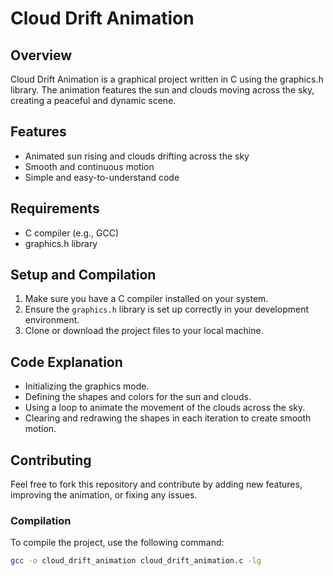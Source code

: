 # Cloud Drift Animation

## Overview
Cloud Drift Animation is a graphical project written in C using the graphics.h library. The animation features the sun and clouds moving across the sky, creating a peaceful and dynamic scene.

## Features
- Animated sun rising and clouds drifting across the sky
- Smooth and continuous motion
- Simple and easy-to-understand code

## Requirements
- C compiler (e.g., GCC)
- graphics.h library

## Setup and Compilation
1. Make sure you have a C compiler installed on your system.
2. Ensure the `graphics.h` library is set up correctly in your development environment.
3. Clone or download the project files to your local machine.
## Code Explanation
- Initializing the graphics mode.
- Defining the shapes and colors for the sun and clouds.
- Using a loop to animate the movement of the clouds across the sky.
- Clearing and redrawing the shapes in each iteration to create smooth motion.
  
## Contributing
Feel free to fork this repository and contribute by adding new features, improving the animation, or fixing any issues.

### Compilation
To compile the project, use the following command:

```sh
gcc -o cloud_drift_animation cloud_drift_animation.c -lg

